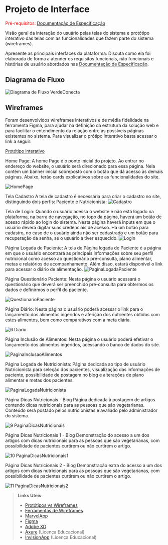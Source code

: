 
# Projeto de Interface

<span style="color:red">Pré-requisitos: <a href="2-Especificação do Projeto.md"> Documentação de Especificação</a></span>

Visão geral da interação do usuário pelas telas do sistema e protótipo interativo das telas com as funcionalidades que fazem parte do sistema (wireframes).

 Apresente as principais interfaces da plataforma. Discuta como ela foi elaborada de forma a atender os requisitos funcionais, não funcionais e histórias de usuário abordados nas <a href="2-Especificação do Projeto.md"> Documentação de Especificação</a>.

## Diagrama de Fluxo

![Diagrama de Fluxo VerdeConecta](https://github.com/user-attachments/assets/2925f929-c752-4bb9-a8bf-6002efdc8361)


## Wireframes

Foram desenvolvidos wireframes interativos e de média fidelidade na ferramenta Figma, para ajudar na definição da estrutura da solução web e para facilitar o entendimento da relação entre as possíveis páginas existentes no sistema. Para visualizar o prótipo interativo basta acessar o link a seguir:

[Protótipo interativo](https://www.figma.com/proto/YDIA1FgzB7nCnjPv8cu76y/Verde-Conecta?page-id=44%3A371&node-id=61-10&node-type=canvas&viewport=685%2C21%2C0.13&t=OSg5JIxDwg84yEBv-1&scaling=min-zoom&content-scaling=fixed&starting-point-node-id=61%3A10)

Home Page:
A home Page é o ponto inicial do projeto. Ao entrar no endereço do website, o usuário será direcionado para essa página. Nela contém um banner inicial sobreposto com o botão que dá acesso às demais páginas. Abaixo, terão cards explicativos sobre as funcionalidades do site. 

![HomePage](https://github.com/user-attachments/assets/677e68ed-22f5-40ac-ae4b-660a9f54e95d)


Tela Cadastro
A tela de cadastro é necessária para criar o cadastro no site, distinguindo dois perfis: Paciente e Nutricionista:
![Cadastro](https://github.com/user-attachments/assets/6411f804-a946-4b72-a795-0f7a06a93c34)


Tela de Login:
Quando o usuário acessa o website e não está logado na plataforma, na barra de navegação, no topo da página, haverá um botão de acesso rápido ao login do sistema. Nesta página haverá inputs em que o usuário deverá digitar suas credenciais de acesso. Há um botão para cadastro, no caso de o usuário ainda não ser cadastrado e um botão para recuperação da senha, se o usuário a tiver esquecido.
 ![Login](https://github.com/user-attachments/assets/69ae96c6-94c6-40e0-996a-a457f8208bce)

Página Logada de Paciente:
A tela de Página logada de Paciente é a página em que o usuário encontrará as principais informações sobre seu perfil nutricional como acesso ao questionário pré-consulta, plano alimentar, metas e relatórios de acompanhamento. Além disso, estará disponível o link para acessar o diário de alimentação.
![PaginaLogadaPaciente](https://github.com/user-attachments/assets/b603be51-a1fc-481b-9dcb-c8683781e8cf)


Página Questionário Paciente:
Nesta página o usuário acessará o questionário que deverá ser preenchido pré-consulta para obtermos os dados e definirmos o perfil do paciente.

![QuestionarioPaciente](https://github.com/user-attachments/assets/2da212a8-f0e1-4c92-92b2-bdb4919c1c00)


Página Diário:
Nesta página o usuário poderá acessar o link para o lançamento dos alimentos ingeridos e aferição dos nutrientes obtidos com estes alimentos, bem como comparativos com a meta diária.

![6  Diario](https://github.com/user-attachments/assets/e4f319e0-ba95-4c1d-8c8e-5651b3512547)


Página Inclusão de Alimentos:
Nesta página o usuário poderá efetivar o lançamento dos alimentos ingeridos, acessando o banco de dados do site.

![PaginaInclusaoAlimentos](https://github.com/user-attachments/assets/98b0de72-75da-45d9-9e86-4362082a9eca)


Página Logada de Nutricionista:
Página dedicada ao tipo de usuário Nutricionista para seleção dos pacientes, visualização das informações de paciente, possibilidade de postagem no blog e alterações de plano alimentar e metas dos pacientes.

![PaginaLogadaNutricionista](https://github.com/user-attachments/assets/38710439-9683-45cb-91b6-80932f29b437)


Página Dicas Nutricionais - Blog
Página dedicada à postagem de artigos contendo dicas nutricionais para as pessoas que são vegetarianas. Conteúdo será postado pelos nutricionistas e avaliado pelo administrador do sistema.

![9  PaginaDicasNutricionais](https://github.com/user-attachments/assets/2d92a439-cea0-4567-9dfc-78d986b4087c)


Página Dicas Nutricionais 1 - Blog
Demonstração do acesso a um dos artigos com dicas nutricionais para as pessoas que são vegetarianas, com possibilidade de pacientes curtirem ou não curtirem o artigo.

![10  PaginaDicasNutricionais1](https://github.com/user-attachments/assets/24184057-8d98-4510-b083-2fcc8e34dc43)


Página Dicas Nutricionais 2 - Blog
Demonstração extra do acesso a um dos artigos com dicas nutricionais para as pessoas que são vegetarianas, com possibilidade de pacientes curtirem ou não curtirem o artigo.

![11  PaginaDicasNutricionais2](https://github.com/user-attachments/assets/8c5381ff-b272-4291-834d-4d439cededf0)




 

> **Links Úteis**:
> - [Protótipos vs Wireframes](https://www.nngroup.com/videos/prototypes-vs-wireframes-ux-projects/)
> - [Ferramentas de Wireframes](https://rockcontent.com/blog/wireframes/)
> - [MarvelApp](https://marvelapp.com/developers/documentation/tutorials/)
> - [Figma](https://www.figma.com/)
> - [Adobe XD](https://www.adobe.com/br/products/xd.html#scroll)
> - [Axure](https://www.axure.com/edu) (Licença Educacional)
> - [InvisionApp](https://www.invisionapp.com/) (Licença Educacional)
